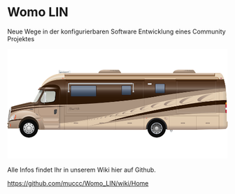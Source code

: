 # Womo LIN 

Neue Wege in der konfigurierbaren Software Entwicklung eines Community Projektes

![Womo Bild](./Doc/pics/womo.png?raw=true)

Alle Infos findet Ihr in unserem Wiki hier auf Github. 

https://github.com/muccc/Womo_LIN/wiki/Home
